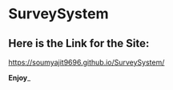# SurveySystem
## Here is the Link for the Site: 
https://soumyajit9696.github.io/SurveySystem/

__Enjoy___
